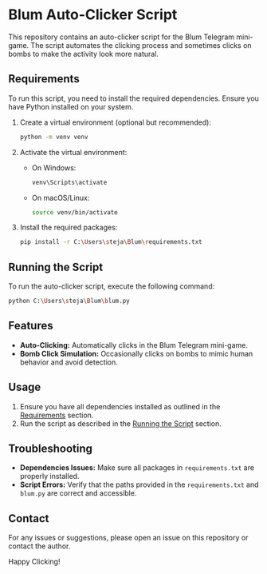 # Blum Auto-Clicker Script

This repository contains an auto-clicker script for the Blum Telegram mini-game. The script automates the clicking process and sometimes clicks on bombs to make the activity look more natural.

## Requirements

To run this script, you need to install the required dependencies. Ensure you have Python installed on your system.

1. Create a virtual environment (optional but recommended):
   ```bash
   python -m venv venv
   ```
   
2. Activate the virtual environment:
   - On Windows:
     ```bash
     venv\Scripts\activate
     ```
   - On macOS/Linux:
     ```bash
     source venv/bin/activate
     ```

3. Install the required packages:
   ```bash
   pip install -r C:\Users\steja\Blum\requirements.txt
   ```

## Running the Script

To run the auto-clicker script, execute the following command:

```bash
python C:\Users\steja\Blum\blum.py
```

## Features

- **Auto-Clicking:** Automatically clicks in the Blum Telegram mini-game.
- **Bomb Click Simulation:** Occasionally clicks on bombs to mimic human behavior and avoid detection.

## Usage

1. Ensure you have all dependencies installed as outlined in the [Requirements](#requirements) section.
2. Run the script as described in the [Running the Script](#running-the-script) section.

## Troubleshooting

- **Dependencies Issues:** Make sure all packages in `requirements.txt` are properly installed.
- **Script Errors:** Verify that the paths provided in the `requirements.txt` and `blum.py` are correct and accessible.

## Contact

For any issues or suggestions, please open an issue on this repository or contact the author.

Happy Clicking!
